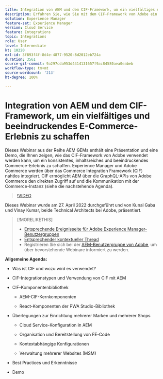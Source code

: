 ```yaml
---
title: Integration von AEM und dem CIF-Framework, um ein vielfältiges und beeindruckendes E-Commerce-Erlebnis zu schaffen
description: Erfahren Sie, wie Sie mit dem CIF-Framework von Adobe ein konsistentes und inhaltsreiches Commerce-Erlebnis schaffen können.
solution: Experience Manager
feature-set: Experience Manager
version: Cloud Service
feature: Integrations
topic: Integrations
role: User
level: Intermediate
kt: 10220
exl-id: 3f893f4f-8d4e-4877-9520-8d2012eb724a
duration: 3561
source-git-commit: 9a297cda953d4414131657f9ac84580aea0eabeb
workflow-type: tm+mt
source-wordcount: '213'
ht-degree: 100%

---
```


# Integration von AEM und dem CIF-Framework, um ein vielfältiges und beeindruckendes E-Commerce-Erlebnis zu schaffen

Dieses Webinar aus der Reihe AEM GEMs enthält eine Präsentation und eine Demo, die Ihnen zeigen, wie das CIF-Framework von Adobe verwendet werden kann, um ein konsistentes, inhaltsreiches und beeindruckendes Commerce-Erlebnis zu schaffen. Experience Manager und Adobe Commerce werden über das Commerce Integration Framework (CIF) nahtlos integriert. CIF ermöglicht AEM über die GraphQL-APIs von Adobe Commerce den direkten Zugriff auf und die Kommunikation mit der Commerce-Instanz (siehe die nachstehende Agenda).

>[!VIDEO](https://video.tv.adobe.com/v/342565/?quality=12&learn=on)

Dieses Webinar wurde am 27. April 2022 durchgeführt und von Kunal Gaba und Vinay Kumar, beide Technical Architects bei Adobe, präsentiert.

>[!MORELIKETHIS]
>
>* [Entsprechende Ereignisseite für Adobe Experience Manager-Benutzergruppen](https://adobe.ly/3O0uXl5/)
>* [Entsprechender kontextueller Thread](https://adobe.ly/3jorz5r)
>* Registrieren Sie sich bei der [AEM-Benutzergruppe von Adobe](https://aem-augs.adobe.com/), um über bevorstehende Webinare informiert zu werden.

**Allgemeine Agenda:**

* Was ist CIF und wozu wird es verwendet?

* CIF-Integrationstypen und Verwendung von CIF mit AEM

* CIF-Komponentenbibliothek

   * AEM-CIF-Kernkomponenten

   * React-Komponenten der PWA Studio-Bibliothek

* Überlegungen zur Einrichtung mehrerer Marken und mehrerer Shops

   * Cloud Service-Konfiguration in AEM

   * Organisation und Bereitstellung von FE-Code

   * Kontextabhängige Konfigurationen

   * Verwaltung mehrerer Websites (MSM)

* Best Practices und Erkenntnisse

* Demo
